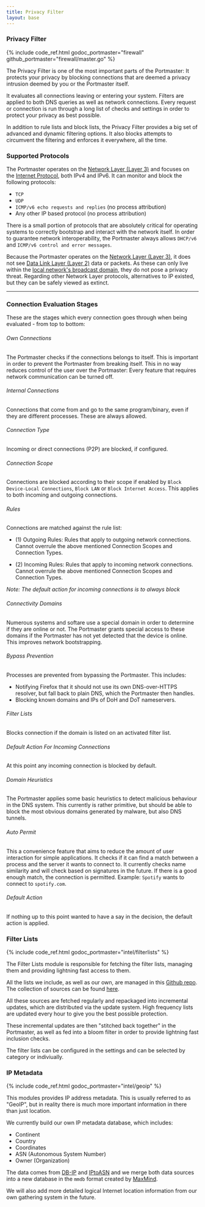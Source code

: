 ```yaml
---
title: Privacy Filter
layout: base
---
```


### Privacy Filter

{% include code_ref.html godoc_portmaster="firewall" github_portmaster="firewall/master.go" %}

The Privacy Filter is one of the most important parts of the Portmaster: It protects your privacy by blocking connections that are deemed a privacy intrusion deemed by you or the Portmaster itself.

It evaluates all connections leaving or entering your system. Filters are applied to both DNS queries as well as network connections. Every request or connection is run through a long list of checks and settings in order to protect your privacy as best possible.

In addition to rule lists and block lists, the Privacy Filter provides a big set of advanced and dynamic filtering options. It also blocks attempts to circumvent the filtering and enforces it everywhere, all the time.

### Supported Protocols

The Portmaster operates on the [Network Layer (Layer 3)](https://en.wikipedia.org/wiki/OSI_model) and focuses on the [Internet Protocol](https://en.wikipedia.org/wiki/Internet_Protocol), both IPv4 and IPv6. It can monitor and block the following protocols:

- `TCP`
- `UDP`
- `ICMP/v6 echo requests and replies` (no process attribution)
- Any other IP based protocol (no process attribution)

There is a small portion of protocols that are absolutely critical for operating systems to correctly bootstrap and interact with the network itself. In order to guarantee network interoperability, the Portmaster always allows `DHCP/v6` and `ICMP/v6 control and error messages`.

Because the Portmaster operates on the [Network Layer (Layer 3)](https://en.wikipedia.org/wiki/OSI_model), it does not see [Data Link Layer (Layer 2)](https://en.wikipedia.org/wiki/OSI_model) data or packets. As these can only live within the [local network's broadcast domain](https://en.wikipedia.org/wiki/Broadcast_domain), they do not pose a privacy threat. Regarding other Network Layer protocols, alternatives to IP existed, but they can be safely viewed as extinct.

---

### Connection Evaluation Stages

These are the stages which every connection goes through when being evaluated - from top to bottom:

###### Own Connections
The Portmaster checks if the connections belongs to itself. This is important in order to prevent the Portmaster from breaking itself. This in no way reduces control of the user over the Portmaster: Every feature that requires network communication can be turned off.

###### Internal Connections
Connections that come from and go to the same program/binary, even if they are different processes. These are always allowed.

###### Connection Type
Incoming or direct connections (P2P) are blocked, if configured.

###### Connection Scope
Connections are blocked according to their scope if enabled by  `Block Device-Local Connections`, `Block LAN` or `Block Internet Access`. This applies to both incoming and outgoing connections.

###### Rules
Connections are matched against the rule list:

- (1) Outgoing Rules: Rules that apply to outgoing network connections. Cannot overrule the above mentioned Connection Scopes and Connection Types.

- (2) Incoming Rules: Rules that apply to incoming network connections. Cannot overrule the above mentioned Connection Scopes and Connection Types.

_Note: The default action for incoming connections is to always block_

###### Connectivity Domains
Numerous systems and softare use a special domain in order to determine if they are online or not. The Portmaster grants special access to these domains if the Portmaster has not yet detected that the device is online. This improves network bootstrapping.

###### Bypass Prevention
Processes are prevented from bypassing the Portmaster. This includes:

- Notifying Firefox that it should not use its own DNS-over-HTTPS resolver, but fall back to plain DNS, which the Portmaster then handles.
- Blocking known domains and IPs of DoH and DoT nameservers.

###### Filter Lists
Blocks connection if the domain is listed on an activated filter list.

###### Default Action For Incoming Connections
At this point any incoming connection is blocked by default.

###### Domain Heuristics
The Portmaster applies some basic heuristics to detect malicious behaviour in the DNS system. This currently is rather primitive, but should be able to block the most obvious domains generated by malware, but also DNS tunnels.

###### Auto Permit
This a convenience feature that aims to reduce the amount of user interaction for simple applications. It checks if it can find a match between a process and the server it wants to connect to. It currently checks name similarity and will check based on signatures in the future. If there is a good enough match, the connection is permitted. Example: `Spotify` wants to connect to `spotify.com`.

###### Default Action
If nothing up to this point wanted to have a say in the decision, the default action is applied.

### Filter Lists

{% include code_ref.html godoc_portmaster="intel/filterlists" %}

The Filter Lists module is responsible for fetching the filter lists, managing them and providing lightning fast access to them.

All the lists we include, as well as our own, are managed in this [Github repo](https://github.com/safing/intel-data). The collection of sources can be found [here](https://github.com/safing/intel-data/blob/master/lists/sources.yml).

All these sources are fetched regularly and repackaged into incremental updates, which are distributed via the update system. High frequency lists are updated every hour to give you the best possible protection.

These incremental updates are then "stitched back together" in the Portmaster, as well as fed into a bloom filter in order to provide lightning fast inclusion checks.

The filter lists can be configured in the settings and can be selected by category or indiviually.

### IP Metadata

{% include code_ref.html godoc_portmaster="intel/geoip" %}

This modules provides IP address metadata. This is usually referred to as "GeoIP", but in reality there is much more important information in there than just location.

We currently build our own IP metadata database, which includes:
- Continent
- Country
- Coordinates
- ASN (Autonomous System Number)
- Owner (Organization)

The data comes from [DB-IP](https://db-ip.com/) and [IPtoASN](https://iptoasn.com/) and we merge both data sources into a new database in the `mmdb` format created by [MaxMind](https://www.maxmind.com/).

We will also add more detailed logical Internet location information from our own gathering system in the future.
